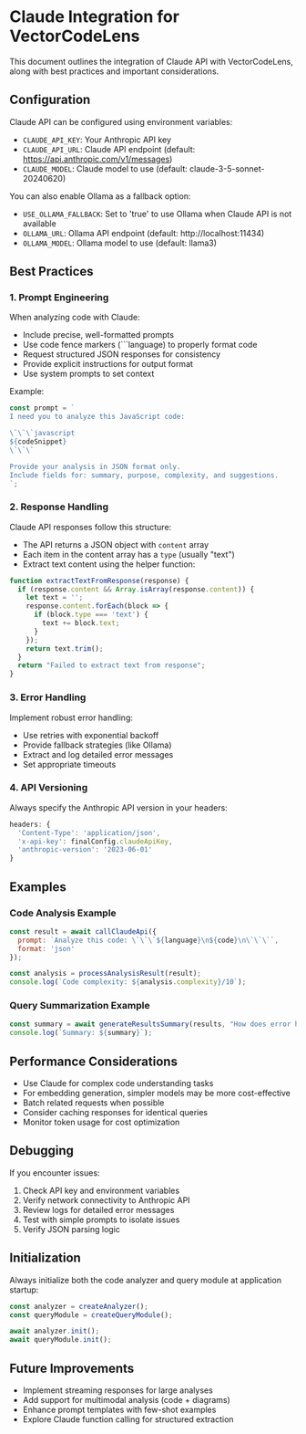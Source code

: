 # Claude Integration for VectorCodeLens

This document outlines the integration of Claude API with VectorCodeLens, along with best practices and important considerations.

## Configuration

Claude API can be configured using environment variables:

- `CLAUDE_API_KEY`: Your Anthropic API key
- `CLAUDE_API_URL`: Claude API endpoint (default: https://api.anthropic.com/v1/messages)
- `CLAUDE_MODEL`: Claude model to use (default: claude-3-5-sonnet-20240620)

You can also enable Ollama as a fallback option:

- `USE_OLLAMA_FALLBACK`: Set to 'true' to use Ollama when Claude API is not available
- `OLLAMA_URL`: Ollama API endpoint (default: http://localhost:11434)
- `OLLAMA_MODEL`: Ollama model to use (default: llama3)

## Best Practices

### 1. Prompt Engineering

When analyzing code with Claude:

- Include precise, well-formatted prompts
- Use code fence markers (```language) to properly format code
- Request structured JSON responses for consistency
- Provide explicit instructions for output format
- Use system prompts to set context

Example:
```javascript
const prompt = `
I need you to analyze this JavaScript code:

\`\`\`javascript
${codeSnippet}
\`\`\`

Provide your analysis in JSON format only. 
Include fields for: summary, purpose, complexity, and suggestions.
`;
```

### 2. Response Handling

Claude API responses follow this structure:
- The API returns a JSON object with `content` array
- Each item in the content array has a `type` (usually "text")
- Extract text content using the helper function:

```javascript
function extractTextFromResponse(response) {
  if (response.content && Array.isArray(response.content)) {
    let text = '';
    response.content.forEach(block => {
      if (block.type === 'text') {
        text += block.text;
      }
    });
    return text.trim();
  }
  return "Failed to extract text from response";
}
```

### 3. Error Handling

Implement robust error handling:
- Use retries with exponential backoff
- Provide fallback strategies (like Ollama)
- Extract and log detailed error messages
- Set appropriate timeouts

### 4. API Versioning

Always specify the Anthropic API version in your headers:
```javascript
headers: {
  'Content-Type': 'application/json',
  'x-api-key': finalConfig.claudeApiKey,
  'anthropic-version': '2023-06-01'
}
```

## Examples

### Code Analysis Example

```javascript
const result = await callClaudeApi({
  prompt: `Analyze this code: \`\`\`${language}\n${code}\n\`\`\``,
  format: 'json'
});

const analysis = processAnalysisResult(result);
console.log(`Code complexity: ${analysis.complexity}/10`);
```

### Query Summarization Example

```javascript
const summary = await generateResultsSummary(results, "How does error handling work?");
console.log(`Summary: ${summary}`);
```

## Performance Considerations

- Use Claude for complex code understanding tasks
- For embedding generation, simpler models may be more cost-effective
- Batch related requests when possible
- Consider caching responses for identical queries
- Monitor token usage for cost optimization

## Debugging

If you encounter issues:
1. Check API key and environment variables
2. Verify network connectivity to Anthropic API
3. Review logs for detailed error messages
4. Test with simple prompts to isolate issues
5. Verify JSON parsing logic

## Initialization

Always initialize both the code analyzer and query module at application startup:

```javascript
const analyzer = createAnalyzer();
const queryModule = createQueryModule();

await analyzer.init();
await queryModule.init();
```

## Future Improvements

- Implement streaming responses for large analyses
- Add support for multimodal analysis (code + diagrams)
- Enhance prompt templates with few-shot examples
- Explore Claude function calling for structured extraction